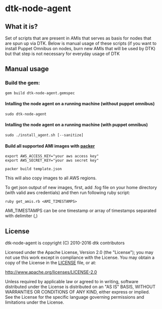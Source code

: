 dtk-node-agent
==============

What it is?
--------------
Set of scripts that are present in AMIs that serves as basis for nodes that are spun up via DTK. Below is manual usage of these scripts (if you want to install Puppet Omnibus on nodes, burn new AMIs that will be used by DTK) but that step is not necessary for everyday usage of DTK

Manual usage
--------------

### Build the gem:
`gem build dtk-node-agent.gemspec`

#### Intalling the node agent on a running machine (without puppet omnibus)
`sudo dtk-node-agent`

#### Intalling the node agent on a running machine (with puppet omnibus)
`sudo ./install_agent.sh [--sanitize]`

#### Build all supported AMI images with [packer](http://www.packer.io/) 
```
export AWS_ACCESS_KEY="your aws access key"
export AWS_SECRET_KEY="your aws secret key"

packer build template.json
```  
This will also copy images to all AWS regions.  

To get json output of new images, first, add .fog file on your home directory (with valid aws credentials) and then run following ruby script:
```
ruby get_amis.rb <AMI_TIMESTAMPS>
```
AMI_TIMESTAMPS can be one timestamp or array of timestamps separated with delimiter (,)

## License

dtk-node-agent is copyright (C) 2010-2016 dtk contributors

Licensed under the Apache License, Version 2.0 (the "License");
you may not use this work except in compliance with the License.
You may obtain a copy of the License in the [LICENSE](LICENSE) file, or at:

   http://www.apache.org/licenses/LICENSE-2.0

Unless required by applicable law or agreed to in writing, software
distributed under the License is distributed on an "AS IS" BASIS,
WITHOUT WARRANTIES OR CONDITIONS OF ANY KIND, either express or implied.
See the License for the specific language governing permissions and
limitations under the License.


